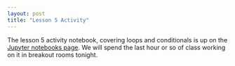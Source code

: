 ```yaml
---
layout: post
title: "Lesson 5 Activity"
---
```


The lesson 5 activity notebook, covering loops and conditionals is up on the [Jupyter notebooks page](https://gperdrizet.github.io/FSA_devops/notebooks). We will spend the last hour or so of class working on it in breakout rooms tonight.